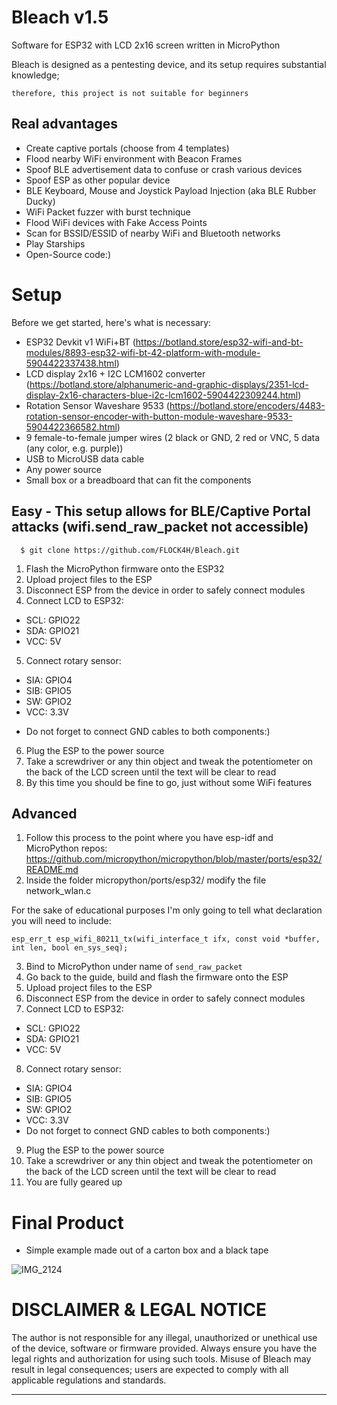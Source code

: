 # Bleach v1.5

Software for ESP32 with LCD 2x16 screen written in MicroPython

Bleach is designed as a pentesting device, and its setup requires substantial knowledge; 

`therefore, this project is not suitable for beginners`

## Real advantages
- Create captive portals (choose from 4 templates)
- Flood nearby WiFi environment with Beacon Frames
- Spoof BLE advertisement data to confuse or crash various devices
- Spoof ESP as other popular device
- BLE Keyboard, Mouse and Joystick Payload Injection (aka BLE Rubber Ducky)
- WiFi Packet fuzzer with burst technique
- Flood WiFi devices with Fake Access Points
- Scan for BSSID/ESSID of nearby WiFi and Bluetooth networks
- Play Starships
- Open-Source code:)

# Setup

Before we get started, here's what is necessary:
- ESP32 Devkit v1 WiFi+BT (https://botland.store/esp32-wifi-and-bt-modules/8893-esp32-wifi-bt-42-platform-with-module-5904422337438.html)
- LCD display 2x16 + I2C LCM1602 converter (https://botland.store/alphanumeric-and-graphic-displays/2351-lcd-display-2x16-characters-blue-i2c-lcm1602-5904422309244.html)
- Rotation Sensor Waveshare 9533 (https://botland.store/encoders/4483-rotation-sensor-encoder-with-button-module-waveshare-9533-5904422366582.html)
- 9 female-to-female jumper wires (2 black or GND, 2 red or VNC, 5 data (any color, e.g. purple))
- USB to MicroUSB data cable
- Any power source
- Small box or a breadboard that can fit the components 

## Easy - This setup allows for BLE/Captive Portal attacks (wifi.send_raw_packet not accessible)
```
  $ git clone https://github.com/FLOCK4H/Bleach.git
```
1. Flash the MicroPython firmware onto the ESP32
2. Upload project files to the ESP
3. Disconnect ESP from the device in order to safely connect modules
4. Connect LCD to ESP32:
  - SCL: GPIO22
  - SDA: GPIO21
  - VCC: 5V
5. Connect rotary sensor:
  - SIA: GPIO4
  - SIB: GPIO5
  - SW: GPIO2
  - VCC: 3.3V
  * Do not forget to connect GND cables to both components:)
6. Plug the ESP to the power source
7. Take a screwdriver or any thin object and tweak the potentiometer on the back of the LCD screen until the text will be clear to read
8. By this time you should be fine to go, just without some WiFi features

## Advanced
1. Follow this process to the point where you have esp-idf and MicroPython repos: https://github.com/micropython/micropython/blob/master/ports/esp32/README.md
2. Inside the folder micropython/ports/esp32/ modify the file network_wlan.c

For the sake of educational purposes I'm only going to tell what declaration you will need to include:
```
esp_err_t esp_wifi_80211_tx(wifi_interface_t ifx, const void *buffer, int len, bool en_sys_seq);
```
3. Bind to MicroPython under name of `send_raw_packet`
4. Go back to the guide, build and flash the firmware onto the ESP
5. Upload project files to the ESP
6. Disconnect ESP from the device in order to safely connect modules
7. Connect LCD to ESP32:
  - SCL: GPIO22
  - SDA: GPIO21
  - VCC: 5V
8. Connect rotary sensor:
  - SIA: GPIO4
  - SIB: GPIO5
  - SW: GPIO2
  - VCC: 3.3V
  - Do not forget to connect GND cables to both components:)
9. Plug the ESP to the power source
10. Take a screwdriver or any thin object and tweak the potentiometer on the back of the LCD screen until the text will be clear to read
11. You are fully geared up

# Final Product
- Simple example made out of a carton box and a black tape
  
![IMG_2124](https://github.com/FLOCK4H/Bleach/assets/161654571/88caaca3-686a-4812-a5bf-5978b77bae0d)

# DISCLAIMER & LEGAL NOTICE

The author is not responsible for any illegal, unauthorized or unethical use of the device, software or firmware provided. Always ensure you have the legal rights and authorization for using such tools. Misuse of Bleach may result in legal consequences; users are expected to comply with all applicable regulations and standards.

---

